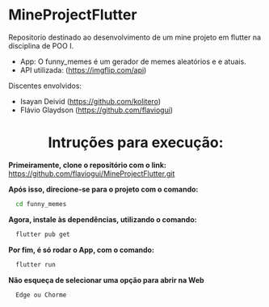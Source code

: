 # MineProjectFlutter
Repositorio destinado ao desenvolvimento de um mine projeto em flutter na disciplina de POO I.

- App: O funny_memes é um gerador de memes aleatórios e e atuais.
- API utilizada: (https://imgflip.com/api)

Discentes envolvidos:

- Isayan Deivid (https://github.com/kolitero)
- Flávio Glaydson (https://github.com/flaviogui)


<h1 align="center">Intruções para execução:</h1>

**Primeiramente, clone o repositório com o link:** https://github.com/flaviogui/MineProjectFlutter.git

**Após isso, direcione-se para o projeto com o comando:**
```bash
  cd funny_memes
```
**Agora, instale às dependências, utilizando o comando:** 
```bash
  flutter pub get
```
**Por fim, é só rodar o App, com o comando:** 
```bash
  flutter run
```
**Não esqueça de selecionar uma opção para abrir na Web**
```bash
  Edge ou Chorme
```

